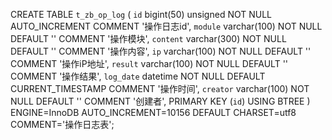 

CREATE TABLE `t_zb_op_log` (
  `id` bigint(50) unsigned NOT NULL AUTO_INCREMENT COMMENT '操作日志id',
  `module` varchar(100) NOT NULL DEFAULT '' COMMENT '操作模块',
  `content` varchar(300) NOT NULL DEFAULT '' COMMENT '操作内容',
  `ip` varchar(100) NOT NULL DEFAULT '' COMMENT '操作iP地址',
  `result` varchar(100) NOT NULL DEFAULT '' COMMENT '操作结果',
  `log_date` datetime NOT NULL DEFAULT CURRENT_TIMESTAMP COMMENT '操作时间',
  `creator` varchar(100) NOT NULL DEFAULT '' COMMENT '创建者',
  PRIMARY KEY (`id`) USING BTREE
) ENGINE=InnoDB AUTO_INCREMENT=10156 DEFAULT CHARSET=utf8 COMMENT='操作日志表';